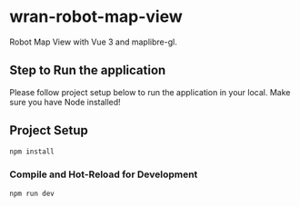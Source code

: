 # wran-robot-map-view

Robot Map View with Vue 3 and maplibre-gl.

## Step to Run the application

Please follow project setup below to run the application in your local. Make sure you have Node installed!

## Project Setup

```sh
npm install
```

### Compile and Hot-Reload for Development

```sh
npm run dev
```
